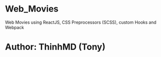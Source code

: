 # Web_Movies
Web Movies using ReactJS, CSS Preprocessors (SCSS), custom Hooks and Webpack

# Author: ThinhMD (Tony)
